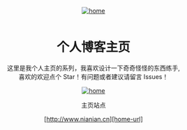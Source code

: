 [home-url]: http://www.nianian.cn

[home-image-url]: http://www.nianian.cn/img/home.jpg

[home-favicon]: http://www.nianian.cn/img/icon/favicon-128x128.png


<div style="display: flex;justify-content: center;">

[![home][home-favicon]][home-url]

</div>

<h1 align="center">个人博客主页</h1>

<div align="center">

这里是我个人主页的系列，我喜欢设计一下奇奇怪怪的东西练手,\
喜欢的欢迎点个 Star！有问题或者建议请留言 Issues！

[![home][home-image-url]][home-url]



主页站点

[http://www.nianian.cn][home-url]

</div>
